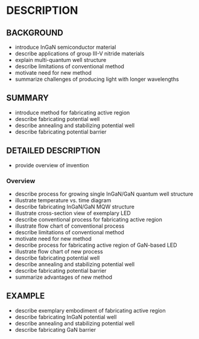 # DESCRIPTION

## BACKGROUND

- introduce InGaN semiconductor material
- describe applications of group III-V nitride materials
- explain multi-quantum well structure
- describe limitations of conventional method
- motivate need for new method
- summarize challenges of producing light with longer wavelengths

## SUMMARY

- introduce method for fabricating active region
- describe fabricating potential well
- describe annealing and stabilizing potential well
- describe fabricating potential barrier

## DETAILED DESCRIPTION

- provide overview of invention

### Overview

- describe process for growing single InGaN/GaN quantum well structure
- illustrate temperature vs. time diagram
- describe fabricating InGaN/GaN MQW structure
- illustrate cross-section view of exemplary LED
- describe conventional process for fabricating active region
- illustrate flow chart of conventional process
- describe limitations of conventional method
- motivate need for new method
- describe process for fabricating active region of GaN-based LED
- illustrate flow chart of new process
- describe fabricating potential well
- describe annealing and stabilizing potential well
- describe fabricating potential barrier
- summarize advantages of new method

## EXAMPLE

- describe exemplary embodiment of fabricating active region
- describe fabricating InGaN potential well
- describe annealing and stabilizing potential well
- describe fabricating GaN barrier

